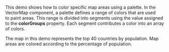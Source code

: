 This demo shows how to&nbsp;color specific map areas using a&nbsp;palette. In&nbsp;the VectorMap component, a&nbsp;palette defines a&nbsp;range of&nbsp;colors that are used to&nbsp;paint areas. This range is&nbsp;divided into segments using the value assigned to&nbsp;the **colorGroups** property. Each segment contributes a&nbsp;color into an&nbsp;array of&nbsp;colors.

The map in&nbsp;this demo represents the top 40&nbsp;countries by&nbsp;population. Map areas are colored according to&nbsp;the percentage of&nbsp;population.
<!--split-->